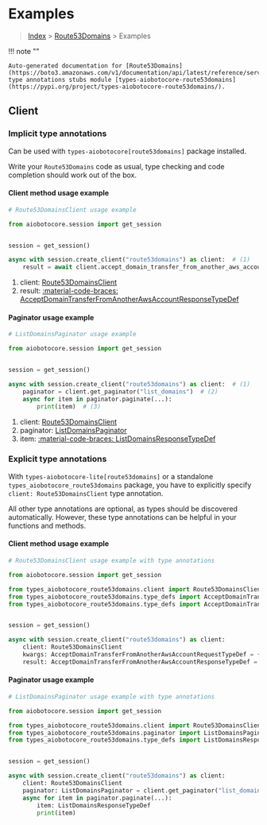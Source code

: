 # Examples

> [Index](../README.md) > [Route53Domains](./README.md) > Examples

!!! note ""

    Auto-generated documentation for [Route53Domains](https://boto3.amazonaws.com/v1/documentation/api/latest/reference/services/route53domains.html#route53domains)
    type annotations stubs module [types-aiobotocore-route53domains](https://pypi.org/project/types-aiobotocore-route53domains/).

## Client

### Implicit type annotations

Can be used with `types-aiobotocore[route53domains]` package installed.

Write your `Route53Domains` code as usual,
type checking and code completion should work out of the box.



#### Client method usage example

```python
# Route53DomainsClient usage example

from aiobotocore.session import get_session


session = get_session()

async with session.create_client("route53domains") as client:  # (1)
    result = await client.accept_domain_transfer_from_another_aws_account()  # (2)
```

1. client: [Route53DomainsClient](./client.md)
2. result: [:material-code-braces: AcceptDomainTransferFromAnotherAwsAccountResponseTypeDef](./type_defs.md#acceptdomaintransferfromanotherawsaccountresponsetypedef)



#### Paginator usage example

```python
# ListDomainsPaginator usage example

from aiobotocore.session import get_session


session = get_session()

async with session.create_client("route53domains") as client:  # (1)
    paginator = client.get_paginator("list_domains")  # (2)
    async for item in paginator.paginate(...):
        print(item)  # (3)
```

1. client: [Route53DomainsClient](./client.md)
2. paginator: [ListDomainsPaginator](./paginators.md#listdomainspaginator)
3. item: [:material-code-braces: ListDomainsResponseTypeDef](./type_defs.md#listdomainsresponsetypedef)




### Explicit type annotations

With `types-aiobotocore-lite[route53domains]`
or a standalone `types_aiobotocore_route53domains` package, you have to explicitly specify
`client: Route53DomainsClient` type annotation.

All other type annotations are optional, as types should be discovered automatically.
However, these type annotations can be helpful in your functions and methods.


#### Client method usage example

```python
# Route53DomainsClient usage example with type annotations

from aiobotocore.session import get_session

from types_aiobotocore_route53domains.client import Route53DomainsClient
from types_aiobotocore_route53domains.type_defs import AcceptDomainTransferFromAnotherAwsAccountResponseTypeDef
from types_aiobotocore_route53domains.type_defs import AcceptDomainTransferFromAnotherAwsAccountRequestTypeDef


session = get_session()

async with session.create_client("route53domains") as client:
    client: Route53DomainsClient
    kwargs: AcceptDomainTransferFromAnotherAwsAccountRequestTypeDef = {...}
    result: AcceptDomainTransferFromAnotherAwsAccountResponseTypeDef = await client.accept_domain_transfer_from_another_aws_account(**kwargs)
```



#### Paginator usage example

```python
# ListDomainsPaginator usage example with type annotations

from aiobotocore.session import get_session

from types_aiobotocore_route53domains.client import Route53DomainsClient
from types_aiobotocore_route53domains.paginator import ListDomainsPaginator
from types_aiobotocore_route53domains.type_defs import ListDomainsResponseTypeDef


session = get_session()

async with session.create_client("route53domains") as client:
    client: Route53DomainsClient
    paginator: ListDomainsPaginator = client.get_paginator("list_domains")
    async for item in paginator.paginate(...):
        item: ListDomainsResponseTypeDef
        print(item)
```


